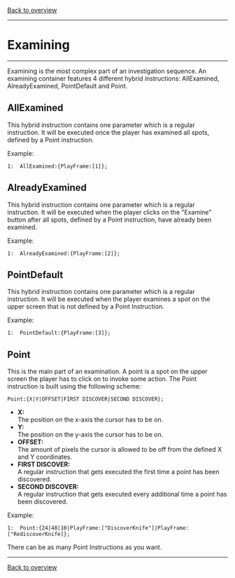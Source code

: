 [Back to overview](index.md)

---
# Examining
---
Examining is the most complex part of an investigation sequence. An examining container features 4 different hybrid instructions: AllExamined, AlreadyExamined, PointDefault and Point.

## AllExamined

This hybrid instruction contains one parameter which is a regular instruction. It will be executed once the player has examined all spots, defined by a Point instruction.

Example:
```
1:  AllExamined:{PlayFrame:[1]};
```

## AlreadyExamined

This hybrid instruction contains one parameter which is a regular instruction. It will be executed when the player clicks on the "Examine" button after all spots, defined by a Point instruction, have already been examined.

Example:
```
1:  AlreadyExamined:{PlayFrame:[2]};
``` 

## PointDefault

This hybrid instruction contains one parameter which is a regular instruction. It will be executed when the player examines a spot on the upper screen that is not defined by a Point Instruction.

Example:
```
1:  PointDefault:{PlayFrame:[3]};
``` 

## Point

This is the main part of an examination. A point is a spot on the upper screen the player has to click on to invoke some action. The Point instruction is built using the following scheme:
```
Point:{X|Y|OFFSET|FIRST DISCOVER|SECOND DISCOVER};
```
- **X:**  
    The position on the x-axis the cursor has to be on.
- **Y:**  
    The position on the y-axis the cursor has to be on.
- **OFFSET:**  
    The amount of pixels the cursor is allowed to be off from the defined X and Y coordinates.
- **FIRST DISCOVER:**  
    A regular instruction that gets executed the first time a point has been discovered.
- **SECOND DISCOVER:**  
    A regular instruction that gets executed every additional time a point has been discovered.

Example:
```
1:  Point:{24|48|10|PlayFrame:["DiscoverKnife"]|PlayFrame:["RediscoverKnife]};
``` 

There can be as many Point Instructions as you want.

---
[Back to overview](index.md)